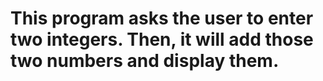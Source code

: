# This program asks the user to enter two integers. Then, it will add those two numbers and display them. 

